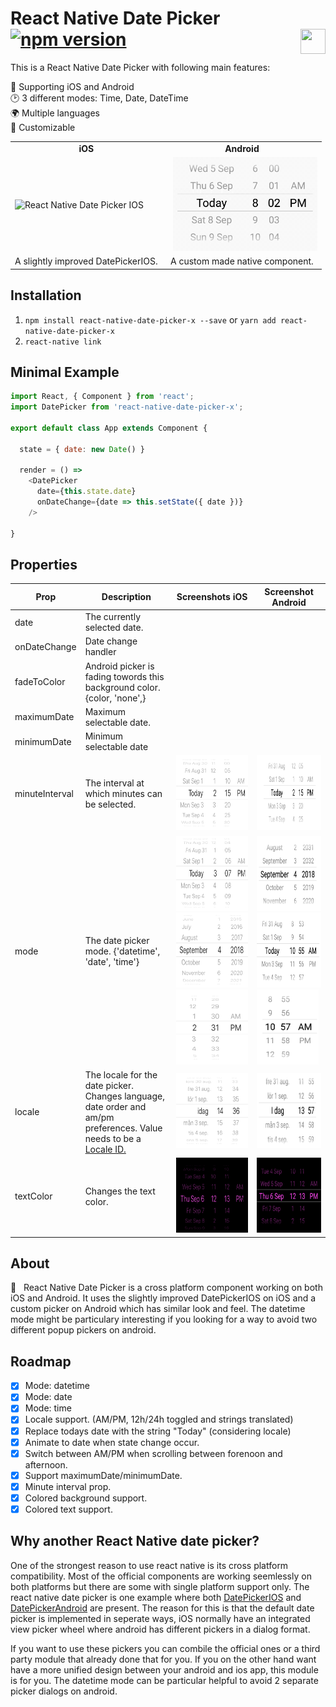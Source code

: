 
# React Native Date Picker  [![npm version](https://badge.fury.io/js/react-native-date-picker-x.svg)](https://badge.fury.io/js/react-native-date-picker-x)<img align="right" width="40" height="40" src="https://camo.githubusercontent.com/9dfa7191b95dd9f03a9b2171fe2d8ae2f9c42fdc/68747470733a2f2f7777772e69636f6e7364622e636f6d2f69636f6e732f707265766965772f736f796c656e742d7265642f6e65772d62616467652d78786c2e706e67">


This is a React Native Date Picker with following main features: 

📱 Supporting iOS and Android <br>
🕑 3 different modes: Time, Date, DateTime <br>
🌍 Multiple languages<br>
🎨 Customizable<br>
<!-- 
[![Monthly download](https://img.shields.io/npm/dm/react-native-date-picker-x.svg)](https://img.shields.io/npm/dm/react-native-date-picker-x.svg)
[![Total downloads](https://img.shields.io/npm/dt/react-native-date-picker-x.svg)](https://img.shields.io/npm/dt/react-native-date- picker-x.svg) -->




<table>
  <tr>
    <td align="center"><b>iOS</b></td>
    <td align="center"><b>Android</b></td>  
  </tr>
   <tr>
    <td><img src="https://facebook.github.io/react-native/docs/assets/DatePickerIOS/maximumDate.gif" alt="React Native Date Picker IOS" height="150px" />
    </td>
    <td><img src="docs/react-native-date-picker-android.gif" alt="React Native Date Picker Android" height="150px" style="margin-left:10px" />
    </td>  
  </tr>
      <tr>
    <td align="center">A slightly improved DatePickerIOS.</td>
    <td align="center">A custom made native component.</td>  
  </tr>
  
  </table>
  
## Installation

1. `npm install react-native-date-picker-x --save` or  `yarn add react-native-date-picker-x`
2. `react-native link `


## Minimal Example

```js
import React, { Component } from 'react';
import DatePicker from 'react-native-date-picker-x';

export default class App extends Component {

  state = { date: new Date() }

  render = () =>
    <DatePicker
      date={this.state.date}
      onDateChange={date => this.setState({ date })}
    />

}
```

## Properties
Prop | Description | Screenshots iOS | Screenshot Android
------------- | ------------- | ------------- | -------------
date | The currently selected date. |
onDateChange | Date change handler |
fadeToColor | Android picker is fading towords this background color. {color, 'none',} |
maximumDate |  Maximum selectable date. |
minimumDate |  Minimum selectable date |
minuteInterval | The interval at which minutes can be selected. | <img src="docs/minute-interval-ios.png" alt="Date picker minute interval IOS" height="120px" />|<img src="docs/minute-interval-android.png" alt="Date picker minute interval Android" height="120px" />
mode | The date picker mode. {'datetime', 'date', 'time'} | <img src="docs/datetime-mode-ios.png" alt="Datetime mode ios" height="120px" /><img src="docs/date-mode-ios.png" alt="date mode ios" height="120px" /><img src="docs/time-mode-ios.png" alt="time mode ios" height="120px" />|<img src="docs/date-mode-android.png" alt="date mode android" height="120px" /><img src="docs/datetime-mode-android.png" alt="datetime mode android" height="120px" /><img src="docs/time-mode-android.png" alt="time mode android" height="120px" /> |
locale | The locale for the date picker. Changes language, date order and am/pm preferences. Value needs to be a <a title="react native datepicker locale id" href="https://developer.apple.com/library/content/documentation/MacOSX/Conceptual/BPInternational/LanguageandLocaleIDs/LanguageandLocaleIDs.html">Locale ID.</a>| <img src="docs/locale-ios.png" alt="React Native Date picker locale language ios" height="120px" />|<img src="docs/locale-android.png" alt="React Native Date picker locale language android" height="120px" />
textColor | Changes the text color. | <img src="docs/colors-ios.png" alt="text color background color ios" height="120px" />|<img src="docs/colors-android.png" alt="Text color background color android" height="120px" />

## About
📅 &nbsp; React Native Date Picker is a cross platform component working on both iOS and Android. It uses the slightly improved DatePickerIOS on iOS and a custom picker on Android which has similar look and feel. The datetime mode might be particulary interesting if you looking for a way to avoid two different popup pickers on android. 

## Roadmap
- [x] Mode: datetime
- [x] Mode: date
- [x] Mode: time
- [x] Locale support. (AM/PM, 12h/24h toggled and strings translated) 
- [x] Replace todays date with the string "Today" (considering locale)
- [x] Animate to date when state change occur. 
- [x] Switch between AM/PM when scrolling between forenoon and afternoon.
- [x] Support maximumDate/minimumDate.
- [x] Minute interval prop.
- [x] Colored background support.
- [x] Colored text support.

## Why another React Native date picker?
One of the strongest reason to use react native is its cross platform compatibility. Most of the official components are working seemlessly on both platforms but there are some with single platform support only. The react native date picker is one example where both <a href="https://facebook.github.io/react-native/docs/datepickerios">DatePickerIOS</a> and <a href="https://facebook.github.io/react-native/docs/datepickerandroid">DatePickerAndroid</a> are present. The reason for this is that the default date picker is implemented in seperate ways, iOS normally have an integrated view picker wheel where android has different pickers in a dialog format.

If you want to use these pickers you can combile the official ones or a third party module that already done that for you. If you on the other hand want have a more unified design between your android and ios app, this module is for you. The datetime mode can be particular helpful to avoid 2 separate picker dialogs on android. 



<!--
## TODO EXTRA
- [ ] Transparent background support. (Probably need to include transparent gradient).
- [ ] Screen recordings
- [ ] Gray out max/min values. 
- [ ] Align text to right.
-->
